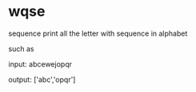 # wqse
sequence 
print all the letter with sequence in alphabet

such as 

input: abcewejopqr

output: ['abc','opqr']
